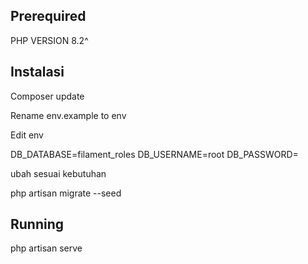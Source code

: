 ## Prerequired
PHP VERSION 8.2^

## Instalasi
Composer update

Rename env.example to env

Edit env

DB_DATABASE=filament_roles
DB_USERNAME=root
DB_PASSWORD=

ubah sesuai kebutuhan

php artisan migrate --seed

## Running
php artisan serve

